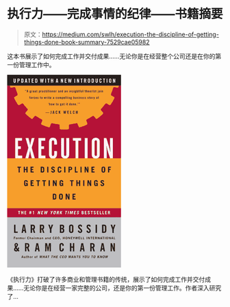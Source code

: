 # 执行力——完成事情的纪律——书籍摘要

> 原文：<https://medium.com/swlh/execution-the-discipline-of-getting-things-done-book-summary-7529cae05982>

这本书展示了如何完成工作并交付成果……无论你是在经营整个公司还是在你的第一份管理工作中。

![](img/ee41810131d41eb409c93ecc5345e480.png)

《执行力》打破了许多商业和管理书籍的传统，展示了如何完成工作并交付成果……无论你是在经营一家完整的公司，还是你的第一份管理工作。作者深入研究了…